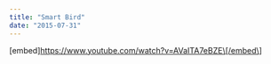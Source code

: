 ```yaml
---
title: "Smart Bird"
date: "2015-07-31"
---
```


\[embed\]https://www.youtube.com/watch?v=AVaITA7eBZE\[/embed\]
